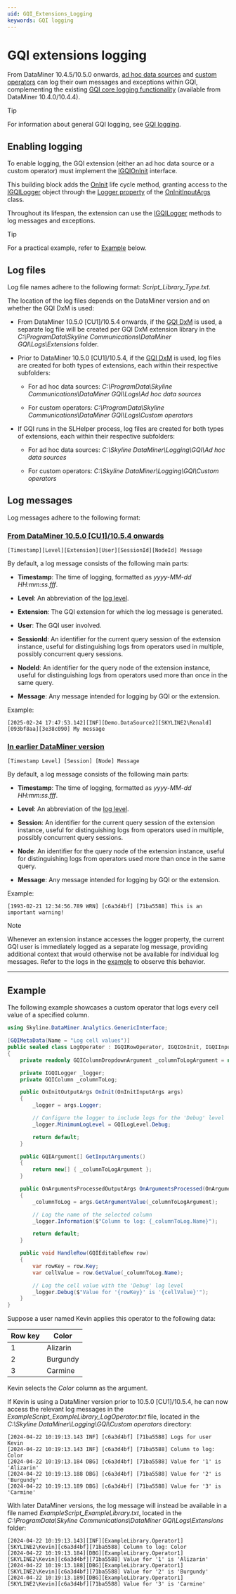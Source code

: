 ```yaml
---
uid: GQI_Extensions_Logging
keywords: GQI logging
---
```


# GQI extensions logging

From DataMiner 10.4.5/10.5.0 onwards<!-- RN 39043 -->, [ad hoc data sources](xref:Configuring_an_ad_hoc_data_source_in_a_query) and [custom operators](xref:GQI_Custom_Operator) can log their own messages and exceptions within GQI, complementing the existing [GQI core logging functionality](xref:GQI_Logging) (available from DataMiner 10.4.0/10.4.4).

> [!TIP]
> For information about general GQI logging, see [GQI logging](xref:GQI_Logging).

## Enabling logging

To enable logging, the GQI extension (either an ad hoc data source or a custom operator) must implement the [IGQIOnInit](xref:GQI_IGQIOnInit) interface.

This building block adds the [OnInit](xref:GQI_IGQIOnInit#oninitoutputargs-oninitoninitinputargs-args) life cycle method, granting access to the [IGQILogger](xref:GQI_IGQILogger) object through the [Logger property](xref:GQI_OnInitInputArgs#properties) of the [OnInitInputArgs](xref:GQI_OnInitInputArgs) class.

Throughout its lifespan, the extension can use the [IGQILogger](xref:GQI_IGQILogger) methods to log messages and exceptions.

> [!TIP]
> For a practical example, refer to [Example](#example) below.

## Log files

Log file names adhere to the following format: *Script_Library_Type.txt*.

The location of the log files depends on the DataMiner version and on whether the GQI DxM is used:

- From DataMiner 10.5.0 [CU1]/10.5.4 onwards, if the [GQI DxM](xref:GQI_DxM) is used, a separate log file will be created per GQI DxM extension library in the *C:\ProgramData\Skyline Communications\DataMiner GQI\Logs\Extensions* folder.

- Prior to DataMiner 10.5.0 [CU1]/10.5.4, if the [GQI DxM](xref:GQI_DxM) is used, log files are created for both types of extensions, each within their respective subfolders:

  - For ad hoc data sources: *C:\ProgramData\Skyline Communications\DataMiner GQI\Logs\Ad hoc data sources*

  - For custom operators: *C:\ProgramData\Skyline Communications\DataMiner GQI\Logs\Custom operators*

- If GQI runs in the SLHelper process, log files are created for both types of extensions, each within their respective subfolders:

  - For ad hoc data sources: *C:\Skyline DataMiner\Logging\GQI\Ad hoc data sources*

  - For custom operators: *C:\Skyline DataMiner\Logging\GQI\Custom operators*

## Log messages

Log messages adhere to the following format:

### [From DataMiner 10.5.0 [CU1]/10.5.4 onwards](#tab/tabid-1)

<!-- RN 42355 -->

```log
[Timestamp][Level][Extension][User][SessionId][NodeId] Message
```

By default, a log message consists of the following main parts:

- **Timestamp**: The time of logging, formatted as *yyyy-MM-dd HH:mm:ss.fff*.

- **Level**: An abbreviation of the [log level](xref:GQI_GQILogLevel).

- **Extension**: The GQI extension for which the log message is generated.

- **User**: The GQI user involved.

- **SessionId**: An identifier for the current query session of the extension instance, useful for distinguishing logs from operators used in multiple, possibly concurrent query sessions.

- **NodeId**: An identifier for the query node of the extension instance, useful for distinguishing logs from operators used more than once in the same query.

- **Message**: Any message intended for logging by GQI or the extension.

Example:

```log
[2025-02-24 17:47:53.142][INF][Demo.DataSource2][SKYLINE2\Ronald][093bf8aa][3e38c090] My message
```

### [In earlier DataMiner version](#tab/tabid-2)

```log
[Timestamp Level] [Session] [Node] Message
```

By default, a log message consists of the following main parts:

- **Timestamp**: The time of logging, formatted as *yyyy-MM-dd HH:mm:ss.fff*.

- **Level**: An abbreviation of the [log level](xref:GQI_GQILogLevel).

- **Session**: An identifier for the current query session of the extension instance, useful for distinguishing logs from operators used in multiple, possibly concurrent query sessions.

- **Node**: An identifier for the query node of the extension instance, useful for distinguishing logs from operators used more than once in the same query.

- **Message**: Any message intended for logging by GQI or the extension.

Example:

```log
[1993-02-21 12:34:56.789 WRN] [c6a3d4bf] [71ba5588] This is an important warning!
```

> [!NOTE]
> Whenever an extension instance accesses the logger property, the current GQI user is immediately logged as a separate log message, providing additional context that would otherwise not be available for individual log messages. Refer to the logs in the [example](#example) to observe this behavior.

***

## Example

The following example showcases a custom operator that logs every cell value of a specified column.

```csharp
using Skyline.DataMiner.Analytics.GenericInterface;

[GQIMetaData(Name = "Log cell values")]
public sealed class LogOperator : IGQIRowOperator, IGQIOnInit, IGQIInputArguments
{
    private readonly GQIColumnDropdownArgument _columnToLogArgument = new GQIColumnDropdownArgument("Column to log") { IsRequired = true };

    private IGQILogger _logger;
    private GQIColumn _columnToLog;

    public OnInitOutputArgs OnInit(OnInitInputArgs args)
    {
        _logger = args.Logger;

        // Configure the logger to include logs for the 'Debug' level
        _logger.MinimumLogLevel = GQILogLevel.Debug;

        return default;
    }

    public GQIArgument[] GetInputArguments()
    {
        return new[] { _columnToLogArgument };
    }

    public OnArgumentsProcessedOutputArgs OnArgumentsProcessed(OnArgumentsProcessedInputArgs args)
    {
        _columnToLog = args.GetArgumentValue(_columnToLogArgument);

        // Log the name of the selected column
        _logger.Information($"Column to log: {_columnToLog.Name}");

        return default;
    }

    public void HandleRow(GQIEditableRow row)
    {
        var rowKey = row.Key;
        var cellValue = row.GetValue(_columnToLog.Name);

        // Log the cell value with the 'Debug' log level
        _logger.Debug($"Value for '{rowKey}' is '{cellValue}'");
    }
}
```

Suppose a user named Kevin applies this operator to the following data:

| Row key | Color |
|--|--|
| 1 | Alizarin |
| 2 | Burgundy |
| 3 | Carmine |

Kevin selects the *Color* column as the argument.

If Kevin is using a DataMiner version prior to 10.5.0 [CU1]/10.5.4, he can now access the relevant log messages in the *ExampleScript_ExampleLibrary_LogOperator.txt* file, located in the *C:\Skyline DataMiner\Logging\GQI\Custom operators* directory:

```log
[2024-04-22 10:19:13.143 INF] [c6a3d4bf] [71ba5588] Logs for user Kevin
[2024-04-22 10:19:13.143 INF] [c6a3d4bf] [71ba5588] Column to log: Color
[2024-04-22 10:19:13.184 DBG] [c6a3d4bf] [71ba5588] Value for '1' is 'Alizarin'
[2024-04-22 10:19:13.188 DBG] [c6a3d4bf] [71ba5588] Value for '2' is 'Burgundy'
[2024-04-22 10:19:13.189 DBG] [c6a3d4bf] [71ba5588] Value for '3' is 'Carmine'
```

With later DataMiner versions, the log message will instead be available in a file named *ExampleScript_ExampleLibrary.txt*, located in the *C:\ProgramData\Skyline Communications\DataMiner GQI\Logs\Extensions* folder:

```log
[2024-04-22 10:19:13.143][INF][ExampleLibrary.Operator1][SKYLINE2\Kevin][c6a3d4bf][71ba5588] Column to log: Color
[2024-04-22 10:19:13.184][DBG][ExampleLibrary.Operator1][SKYLINE2\Kevin][c6a3d4bf][71ba5588] Value for '1' is 'Alizarin'
[2024-04-22 10:19:13.188][DBG][ExampleLibrary.Operator1][SKYLINE2\Kevin][c6a3d4bf][71ba5588] Value for '2' is 'Burgundy'
[2024-04-22 10:19:13.189][DBG][ExampleLibrary.Operator1][SKYLINE2\Kevin][c6a3d4bf][71ba5588] Value for '3' is 'Carmine'

